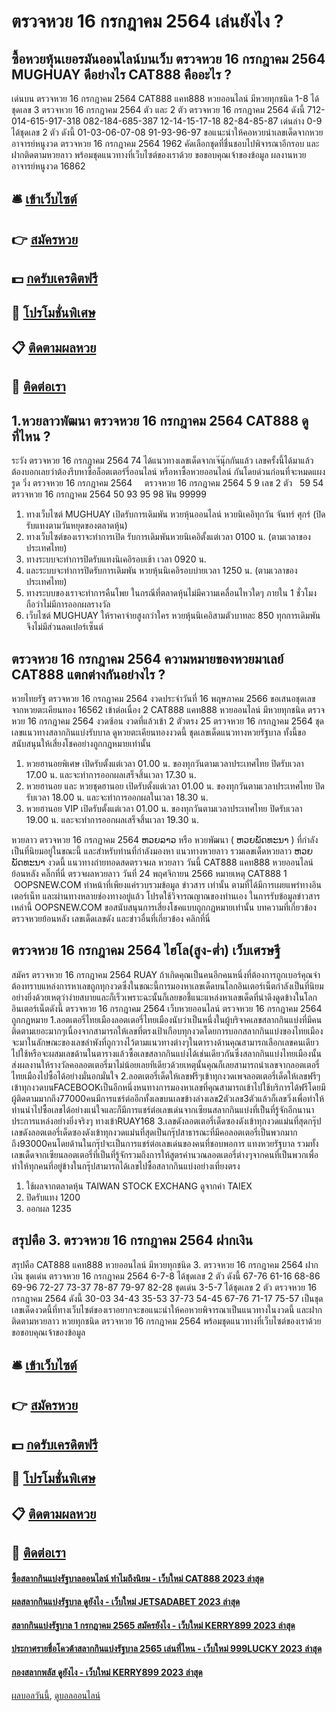 # ตรวจหวย 16 กรกฎาคม 2564 เล่นยังไง ?
## ซื้อหวยหุ้นเยอรมันออนไลน์บนเว็บ ตรวจหวย 16 กรกฎาคม 2564 MUGHUAY ดีอย่างไร CAT888 คืออะไร ?
เด่นบน ตรวจหวย 16 กรกฎาคม 2564 CAT888 แคท888 หวยออนไลน์ มีหวยทุกชนิด 1-8 ได้ชุดเลข 3 ตรวจหวย 16 กรกฎาคม 2564 ตัว และ 2 ตัว ตรวจหวย 16 กรกฎาคม 2564 ดังนี้
712-014-615-917-318
082-184-685-387
12-14-15-17-18
82-84-85-87
เด่นล่าง 0-9 ได้ชุดเลข 2 ตัว ดังนี้
01-03-06-07-08
91-93-96-97
ขอแนะนำให้คอหวยนำเลขเด็ดจากหวยอาจารย์หนูงวด ตรวจหวย 16 กรกฎาคม 2564 1962 คัดเลือกชุดที่ชื่นชอบไปพิจารณาอีกรอบ และฝากติดตามหวยลาว พร้อมชุดแนวทางที่เว็บไซต์ของเราด้วย
ขอขอบคุณเจ้าของข้อมูล
ผลงานหวยอาจารย์หนูงวด 16862


## 🛎 [เข้าเว็บไซต์](https://bit.ly/3BG5bNw)
## 👉 [สมัครหวย](https://bit.ly/3BG5bNw)
## 💵 [กดรับเครดิตฟรี](https://bit.ly/3C3mvgS)
## 👑 [โปรโมชั่นพิเศษ](https://bit.ly/3C3mvgS)
## 📋 [ติดตามผลหวย](https://bit.ly/3C3mvgS)
## 📱 [ติดต่อเรา](https://bit.ly/3C3mvgS)

## 1.หวยลาวพัฒนา ตรวจหวย 16 กรกฎาคม 2564 CAT888 ดูที่ไหน ?
ระวัง ตรวจหวย 16 กรกฎาคม 2564 74
ได้แนวทางเลขเด็ดจากเจ๊นุ๊กกันแล้ว เลขครั้งนี้ได้มาแล้ว ต้องบอกเลยว่าต้องรีบหาซื้อล็อตเตอร์รี่ออนไลน์ หรือหาซื้อหวยออนไลน์ กันโดยด่วนก่อนที่จะหมดแผง
รูด วิ่ง ตรวจหวย 16 กรกฎาคม 2564     ตรวจหวย 16 กรกฎาคม 2564 5 9
เลข 2 ตัว   59 54 ตรวจหวย 16 กรกฎาคม 2564 50 93 95 98
ฟัน 99999
1. ทางเว็บไซต์ MUGHUAY เปิดรับการเดิมพัน หวยหุ้นออนไลน์ หวยนิเคอิทุกวัน จันทร์ ศุกร์ (ปิดรับแทงตามวันหยุดของตลาดหุ้น)
2. ทางเว็บไซต์ของเราจะทำการเปิด รับการเดิมพันหวยนิเคอิตั้งแต่เวลา 0100 น. (ตามเวลาของประเทศไทย)
3. ทางระบบจะทำการปิดรับแทงนิเคอิรอบเช้า เวลา 0920 น.
4. และระบบจะทำการปิดรับการเดิมพัน หวยหุ้นนิเคอิรอบบ่ายเวลา 1250 น. (ตามเวลาของประเทศไทย)
5. ทางระบบของเราจะทำการคืนโพย ในกรณีที่ตลาดหุ้นไม่มีความเคลื่อนไหวใดๆ ภายใน 1 ชั่วโมง ถือว่าไม่มีการออกผลรางวัล
6. เว็บไซต์ MUGHUAY ให้ราคาจ่ายสูงกว่าใคร หวยหุ้นนิเคอิสามตัวบาทละ 850 ทุกการเดิมพันจึงไม่มีส่วนลดเปอร์เซ็นต์

## ตรวจหวย 16 กรกฎาคม 2564 ความหมายของหวยมาเลย์ CAT888 แตกต่างกันอย่างไร ?
หวยไทยรัฐ ตรวจหวย 16 กรกฎาคม 2564 งวดประจำวันที่ 16 พฤษภาคม 2566 ขอเสนอชุดเลขจากหวยตะเคียนทอง 16562 เข้าต่อเนื่อง 2 CAT888 แคท888 หวยออนไลน์ มีหวยทุกชนิด ตรวจหวย 16 กรกฎาคม 2564 งวดซ้อน งวดที่แล้วเข้า 2 ตัวตรง 25 ตรวจหวย 16 กรกฎาคม 2564 ชุดเลขแนวทางสลากกินแบ่งรับบาล ดูหวยตะเคียนทองงวดนี้ ชุดเลขเด็ดแนวทางหวยรัฐบาล ทั้งนี้ขอสนับสนุนให้เสี่ยงโชคอย่างถูกกฎหมายเท่านั้น
1. หวยฮานอยพิเศษ เปิดรับตั้งแต่เวลา 01.00 น. ของทุกวันตามเวลาประเทศไทย ปิดรับเวลา 17.00 น. และจะทำการออกผลเสร็จสิ้นเวลา 17.30 น.
2. หวยฮานอย และ หวยชุดฮานอย เปิดรับตั้งแต่เวลา 01.00 น. ของทุกวันตามเวลาประเทศไทย ปิดรับเวลา 18.00 น. และจะทำการออกผลในเวลา 18.30 น.
3. หวยฮานอย VIP เปิดรับตั้งแต่เวลา 01.00 น. ของทุกวันตามเวลาประเทศไทย ปิดรับเวลา 19.00 น. และจะทำการออกผลเสร็จสิ้นเวลา 19.30 น.

หวยลาว ตรวจหวย 16 กรกฎาคม 2564 ຫວຍລາວ หรือ หวยพัฒนา ( ຫວຍພັດທະນາ ) ที่กำลังเป็นที่นิยมอยู่ในขณะนี้ และสำหรับท่านที่กำลังมองหา แนวทางหวยลาว รวมเลขเด็ดหวยลาว ຫວຍພັດທະນາ งวดนี้
 แนวทางถ่ายทอดสดตรวจผล หวยลาว วันนี้ CAT888 แคท888 หวยออนไลน์ ย้อนหลัง คลิ๊กที่นี่ 
ตรวจผลหวยลาว วันที่ 24 พฤศจิกายน 2566
หมายเหตุ CAT888 1  OOPSNEW.COM ทำหน้าที่เพียงแค่รวบรวมข้อมูล ข่าวสาร เท่านั้น ตามที่ได้มีการเผยแพร่ทางอินเตอร์เน็ท และผ่านทางหลายช่องทางอยู่แล้ว โปรดใช้วิจารณญาณของท่านเอง ในการรับข้อมูลข่าวสารเหล่านี้ OOPSNEW.COM ขอสนับสนุนการเสี่ยงโชคแบบถูกกฎหมายเท่านั้น
บทความที่เกี่ยวข้อง
ตรวจหวยย้อนหลัง เลขเด็ดเลขดัง และข่าวอื่นที่เกี่ยวข้อง คลิกที่นี่

## ตรวจหวย 16 กรกฎาคม 2564 ไฮโล(สูง-ต่ำ) เว็บเศรษฐี
สมัคร ตรวจหวย 16 กรกฎาคม 2564 RUAY ถ้าเกิดคุณเป็นคนอีกคนหนึ่งที่ต้องการถูกเบอร์คุณจำต้องทราบแหล่งการหาเลขถูกทุกงวดซึ่งในขณะนี้การมองหาเลขเด็ดบนโลกอินเตอร์เน็ตกำลังเป็นที่นิยมอย่างยิ่งด้วยเหตุว่าง่ายสบายและก็เร็วเพราะฉะนั้นก็เลยขอชี้แนะแหล่งหาเลขเด็ดที่น่าดึงดูดข้างในโลกอินเตอร์เน็ตดังนี้ ตรวจหวย 16 กรกฎาคม 2564 เว็บหวยออนไลน์ ตรวจหวย 16 กรกฎาคม 2564 ถูกกฎหมาย
1.ลอตเตอรี่ไทยเมืองลอตเตอรี่ไทยเมืองนับว่าเป็นหนึ่งในผู้บริจาคเลขสลากกินแบ่งที่มีคนติดตามเยอะมากๆเนื่องจากสามารถให้เลขที่ตรงเป้าเกือบทุกงวดโดยการบอกสลากกินแบ่งของไทยเมืองจะมาในลักษณะของเลขลำพังที่ถูกวางไว้ตามแนวทางต่างๆในตารางด้านคุณสามารถเลือกเลขคนเดียวไปใช้หรือจะผสมเลขด้านในตารางแล้วซื้อเลขสลากกินแบ่งได้เช่นเดียวกันซึ่งสลากกินแบ่งไทยเมืองนั้นส่งผลงานให้รางวัลคอลอตเตอรี่มาไม่น้อยเลยทีเดียวด้วยเหตุนั้นคุณก็เลยสามารถนำเลขจากลอตเตอรี่ไทยเมืองไปซื้อได้อย่างมั่นอกมั่นใจ
2.ลอตเตอรี่เด็ดให้เลขฟรีๆเข้าทุกงวดเพจลอตเตอรี่เด็ดให้เลขฟรีๆเข้าทุกงวดบนFACEBOOKเป็นอีกหนึ่งหนทางการมองหาเลขที่คุณสามารถเข้าไปใช้บริการได้ฟรีโดยมีผู้ติดตามมากถึง77000คนมีการแชร์ต่ออีกทั้งเลขบนเลขข้างล่างเลข2ตัวเลข3ตัวแล้วก็เลขวิ่งเพื่อทำให้ท่านนำไปซื้อเลขได้อย่างแน่ใจและก็มีการแชร์ต่อเลขเด่นจากเซียนสลากกินแบ่งที่เป็นที่รู้จักอีกนานาประการแหล่งอย่างยิ่งจริงๆ ทางเข้าRUAY168
3.เลขดังลอตเตอรี่เด็ดซองดังเข้าทุกงวดแม่นที่สุดกรุ๊ปเลขดังลอตเตอรี่เด็ดซองดังเข้าทุกงวดแม่นที่สุดเป็นกรุ๊ปสาธารณะที่มีคอลอตเตอรี่เป็นพวกมากถึง93000คนโดยด้านในกรุ๊ปจะเป็นการแชร์ต่อเลขเด่นของคนที่ชอบพอการ แทงหวยรัฐบาล รวมทั้งเลขเด็ดจากเซียนลอตเตอรี่ที่เป็นที่รู้จักรวมถึงการให้สูตรคำนวณลอตเตอรี่ต่างๆจากคนที่เป็นพวกเพื่อทำให้ทุกคนที่อยู่ข้างในกรุ๊ปสามารถได้เลขไปซื้อสลากกินแบ่งอย่างเที่ยงตรง
1. ใช้ผลจากตลาดหุ้น TAIWAN STOCK EXCHANG ดูจากค่า TAIEX
2. ปิดรับแทง 1200
3. ออกผล 1235

## สรุปคือ 3. ตรวจหวย 16 กรกฎาคม 2564 ฝากเงิน
สรุปคือ CAT888 แคท888 หวยออนไลน์ มีหวยทุกชนิด 3. ตรวจหวย 16 กรกฎาคม 2564 ฝากเงิน ชุดเด่น ตรวจหวย 16 กรกฎาคม 2564 6-7-8 ได้ชุดเลข 2 ตัว ดังนี้
67-76
61-16
68-86
69-96
72-27
73-37
78-87
79-97
82-28
ชุดเด่น 3-5-7 ได้ชุดเลข 2 ตัว ตรวจหวย 16 กรกฎาคม 2564 ดังนี้
30-03
34-43
35-53
37-73
54-45
67-76
71-17
75-57
เป็นชุดเลขเด็ดงวดนี้ที่ทางเว็บไซต์ของเราอยากจะขอแนะนำให้คอหวยพิจารณาเป็นแนวทางในงวดนี้ และฝากติดตามหวยลาว หวยทุกชนิด ตรวจหวย 16 กรกฎาคม 2564 พร้อมชุดแนวทางที่เว็บไซต์ของเราด้วย
ขอขอบคุณเจ้าของข้อมูล


## 🛎 [เข้าเว็บไซต์](https://bit.ly/3BG5bNw)
## 👉 [สมัครหวย](https://bit.ly/3BG5bNw)
## 💵 [กดรับเครดิตฟรี](https://bit.ly/3C3mvgS)
## 👑 [โปรโมชั่นพิเศษ](https://bit.ly/3C3mvgS)
## 📋 [ติดตามผลหวย](https://bit.ly/3C3mvgS)
## 📱 [ติดต่อเรา](https://bit.ly/3C3mvgS)

#### [ซื้อสลากกินแบ่งรัฐบาลออนไลน์ ทำไมถึงนิยม - เว็บใหม่ CAT888 2023 ล่าสุด](https://atom.io/themes/ซื้อสลากกินแบ่งรัฐบาลออนไลน์%20ทำไมถึงนิยม%20-%20เว็บใหม่%20cat888%202023%20ล่าสุด)
#### [ผลสลากกินแบ่งรัฐบาล ดูยังไง - เว็บใหม่ JETSADABET 2023 ล่าสุด](https://atom.io/themes/ผลสลากกินแบ่งรัฐบาล%20ดูยังไง%20-%20เว็บใหม่%20jetsadabet%202023%20ล่าสุด)
#### [สลากกินแบ่งรัฐบาล 1 กรกฎาคม 2565 สมัครยังไง - เว็บใหม่ KERRY899 2023 ล่าสุด](https://atom.io/themes/สลากกินแบ่งรัฐบาล%201%20กรกฎาคม%202565%20สมัครยังไง%20-%20เว็บใหม่%20kerry899%202023%20ล่าสุด)
#### [ประกาศรายชื่อโควต้าสลากกินแบ่งรัฐบาล 2565 เล่นที่ไหน - เว็บใหม่ 999LUCKY 2023 ล่าสุด](https://atom.io/themes/ประกาศรายชื่อโควต้าสลากกินแบ่งรัฐบาล%202565%20เล่นที่ไหน%20-%20เว็บใหม่%20999lucky%202023%20ล่าสุด)
#### [กองสลากพลัส ดูยังไง - เว็บใหม่ KERRY899 2023 ล่าสุด](https://atom.io/themes/กองสลากพลัส%20ดูยังไง%20-%20เว็บใหม่%20kerry899%202023%20ล่าสุด)

[ผลบอลวันนี้](https://siamsport.tv "ผลบอลวันนี้"), [ดูบอลออนไลน์](https://siamsport.tv/ดูบอลสด "ดูบอลออนไลน์")
